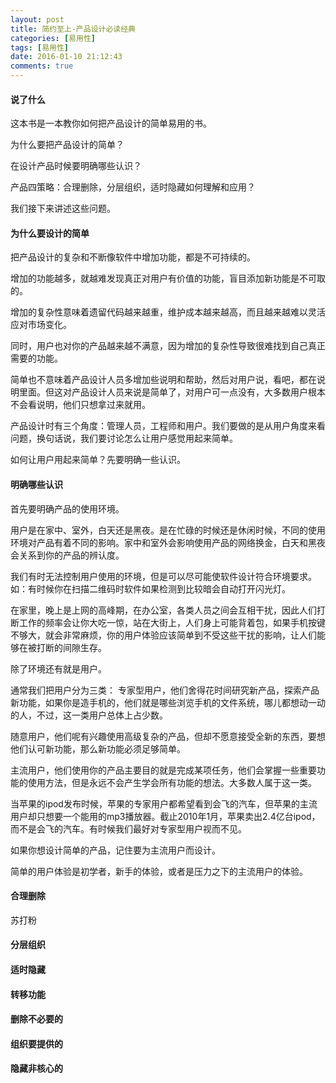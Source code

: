```yaml
---
layout: post
title: 简约至上-产品设计必读经典
categories: [易用性]
tags: [易用性]
date: 2016-01-10 21:12:43
comments: true
---
```


#### 说了什么

这本书是一本教你如何把产品设计的简单易用的书。

为什么要把产品设计的简单？

在设计产品时候要明确哪些认识？

产品四策略：合理删除，分层组织，适时隐藏如何理解和应用？

我们接下来讲述这些问题。

#### 为什么要设计的简单

把产品设计的复杂和不断像软件中增加功能，都是不可持续的。

增加的功能越多，就越难发现真正对用户有价值的功能，盲目添加新功能是不可取的。

增加的复杂性意味着遗留代码越来越重，维护成本越来越高，而且越来越难以灵活应对市场变化。

同时，用户也对你的产品越来越不满意，因为增加的复杂性导致很难找到自己真正需要的功能。

简单也不意味着产品设计人员多增加些说明和帮助，然后对用户说，看吧，都在说明里面。但这对产品设计人员来说是简单了，对用户可一点没有，大多数用户根本不会看说明，他们只想拿过来就用。

产品设计时有三个角度：管理人员，工程师和用户。我们要做的是从用户角度来看问题，换句话说，我们要讨论怎么让用户感觉用起来简单。

如何让用户用起来简单？先要明确一些认识。

#### 明确哪些认识

首先要明确产品的使用环境。

用户是在家中、室外，白天还是黑夜。是在忙碌的时候还是休闲时候，不同的使用环境对产品有着不同的影响。家中和室外会影响使用产品的网络换金，白天和黑夜会关系到你的产品的辨认度。

我们有时无法控制用户使用的环境，但是可以尽可能使软件设计符合环境要求。如：有时候你在扫描二维码时软件如果检测到比较暗会自动打开闪光灯。

在家里，晚上是上网的高峰期，在办公室，各类人员之间会互相干扰，因此人们打断工作的频率会让你大吃一惊，站在大街上，人们身上可能背着包，如果手机按键不够大，就会非常麻烦，你的用户体验应该简单到不受这些干扰的影响，让人们能够在被打断的间隙生存。

除了环境还有就是用户。

通常我们把用户分为三类：
专家型用户，他们舍得花时间研究新产品，探索产品新功能，如果你是造手机的，他们就是哪些浏览手机的文件系统，哪儿都想动一动的人，不过，这一类用户总体上占少数。

随意用户，他们呢有兴趣使用高级复杂的产品，但却不愿意接受全新的东西，要想他们认可新功能，那么新功能必须足够简单。

主流用户，他们使用你的产品主要目的就是完成某项任务，他们会掌握一些重要功能的使用方法，但是永远不会产生学会所有功能的想法。大多数人属于这一类。

当苹果的ipod发布时候，苹果的专家用户都希望看到会飞的汽车，但苹果的主流用户却只想要一个能用的mp3播放器。截止2010年1月，苹果卖出2.4亿台ipod，而不是会飞的汽车。有时候我们最好对专家型用户视而不见。

如果你想设计简单的产品，记住要为主流用户而设计。

简单的用户体验是初学者，新手的体验，或者是压力之下的主流用户的体验。


#### 合理删除

苏打粉

#### 分层组织


#### 适时隐藏

#### 转移功能














#### 删除不必要的

#### 组织要提供的

#### 隐藏非核心的




